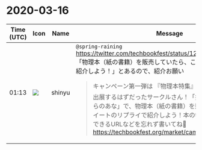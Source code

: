 # 2020-03-16

|Time (UTC)|Icon|Name|Message|
|---|---|---|---|
|01:13|![](https://avatars.slack-edge.com/2018-04-27/354445776386_e258f5ed5ba887b08668_72.jpg)|shinyu|`@spring-raining` <https://twitter.com/techbookfest/status/1239022037252706304> 「物理本（紙の書籍）を販売していたら、このツイートのリプライで紹介しよう！」とあるので、紹介お願い<br><blockquote>キャンペーン第一弾は 『物理本特集』です📚✨#技術書典 8に出展するはずだったサークルさん！「技術書典 応援祭」や「とらのあな」で、物理本（紙の書籍）を販売していたら、このツイートのリプライで紹介しよう！本の特徴や表紙、目次、購入できるURLなどを忘れず書いてね📗<br><https://techbookfest.org/market/campaign></blockquote>|
